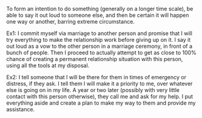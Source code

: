 To form an intention to do something (generally on a longer time scale), be able to say it out loud to someone else, and then be certain it will happen one way or another, barring extreme circumstance.

Ex1: I commit myself via marriage to another person and promise that I will try everything to make the relationship work before giving up on it. I say it out loud as a vow to the other person in a marriage ceremony, in front of a bunch of people. Then I proceed to actually attempt to get as close to 100% chance of creating a permanent relationship situation with this person, using all the tools at my disposal.

Ex2: I tell someone that I will be there for them in times of emergency or distress, if they ask. I tell them I will make it a priority to me, over whatever else is going on in my life. A year or two later (possibly with very little contact with this person otherwise), they call me and ask for my help. I put everything aside and create a plan to make my way to them and provide my assistance.